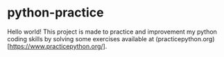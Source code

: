 # python-practice

Hello world!
This project is made to practice and improvement my python coding skills by solving some exercises available  at (practicepython.org)[https://www.practicepython.org/]. 